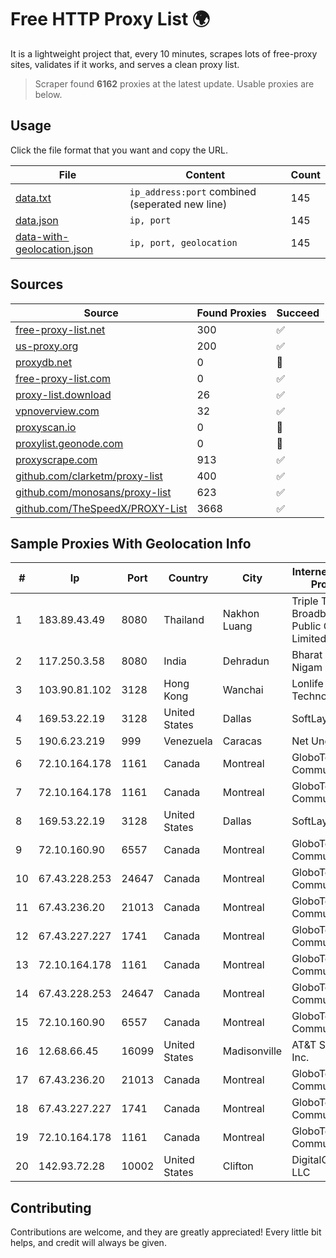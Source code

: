 
# Free HTTP Proxy List 🌍

It is a lightweight project that, every 10 minutes, scrapes lots of free-proxy sites, validates if it works, and serves a clean proxy list.


> Scraper found **6162** proxies at the latest update. Usable proxies are below.

## Usage

Click the file format that you want and copy the URL.


|File|Content|Count|
|----|-------|-----|
|[data.txt](https://raw.githubusercontent.com/themiralay/Proxy-List-World/master/data.txt)|`ip_address:port` combined (seperated new line)|145|
|[data.json](https://raw.githubusercontent.com/themiralay/Proxy-List-World/master/data.json)|`ip, port`|145|
|[data-with-geolocation.json](https://raw.githubusercontent.com/themiralay/Proxy-List-World/master/data-with-geolocation.json)|`ip, port, geolocation`|145|

## Sources

|Source|Found Proxies|Succeed|
|------|-------------|-------|
|[free-proxy-list.net](https://free-proxy-list.net)|300|✅|
|[us-proxy.org](https://www.us-proxy.org)|200|✅|
|[proxydb.net](http://proxydb.net)|0|🚫|
|[free-proxy-list.com](https://free-proxy-list.com/?page=&port=&type%5B%5D=http&type%5B%5D=https&up_time=0&search=Search)|0|✅|
|[proxy-list.download](https://www.proxy-list.download/HTTP)|26|✅|
|[vpnoverview.com](https://vpnoverview.com/privacy/anonymous-browsing/free-proxy-servers)|32|✅|
|[proxyscan.io](https://www.proxyscan.io)|0|🚫|
|[proxylist.geonode.com](https://proxylist.geonode.com/api/proxy-list?limit=300&page=1&sort_by=lastChecked&sort_type=desc&protocols=http,https)|0|🚫|
|[proxyscrape.com](https://api.proxyscrape.com/v2/?request=displayproxies&protocol=http&timeout=10000&country=all&ssl=all&anonymity=all)|913|✅|
|[github.com/clarketm/proxy-list](https://raw.githubusercontent.com/clarketm/proxy-list/master/proxy-list-raw.txt)|400|✅|
|[github.com/monosans/proxy-list](https://raw.githubusercontent.com/monosans/proxy-list/main/proxies/http.txt)|623|✅|
|[github.com/TheSpeedX/PROXY-List](https://raw.githubusercontent.com/TheSpeedX/PROXY-List/master/http.txt)|3668|✅|


## Sample Proxies With Geolocation Info

|#|Ip|Port|Country|City|Internet Service Provider|
|-|--|----|-------|----|-------------------------|
|1|183.89.43.49|8080|Thailand|Nakhon Luang|Triple T Broadband Public Company Limited|
|2|117.250.3.58|8080|India|Dehradun|Bharat Sanchar Nigam Ltd|
|3|103.90.81.102|3128|Hong Kong|Wanchai|Lonlife Technology Co.|
|4|169.53.22.19|3128|United States|Dallas|SoftLayer|
|5|190.6.23.219|999|Venezuela|Caracas|Net Uno|
|6|72.10.164.178|1161|Canada|Montreal|GloboTech Communications|
|7|72.10.164.178|1161|Canada|Montreal|GloboTech Communications|
|8|169.53.22.19|3128|United States|Dallas|SoftLayer|
|9|72.10.160.90|6557|Canada|Montreal|GloboTech Communications|
|10|67.43.228.253|24647|Canada|Montreal|GloboTech Communications|
|11|67.43.236.20|21013|Canada|Montreal|GloboTech Communications|
|12|67.43.227.227|1741|Canada|Montreal|GloboTech Communications|
|13|72.10.164.178|1161|Canada|Montreal|GloboTech Communications|
|14|67.43.228.253|24647|Canada|Montreal|GloboTech Communications|
|15|72.10.160.90|6557|Canada|Montreal|GloboTech Communications|
|16|12.68.66.45|16099|United States|Madisonville|AT&T Services, Inc.|
|17|67.43.236.20|21013|Canada|Montreal|GloboTech Communications|
|18|67.43.227.227|1741|Canada|Montreal|GloboTech Communications|
|19|72.10.164.178|1161|Canada|Montreal|GloboTech Communications|
|20|142.93.72.28|10002|United States|Clifton|DigitalOcean, LLC|



## Contributing

Contributions are welcome, and they are greatly appreciated! Every
little bit helps, and credit will always be given.

